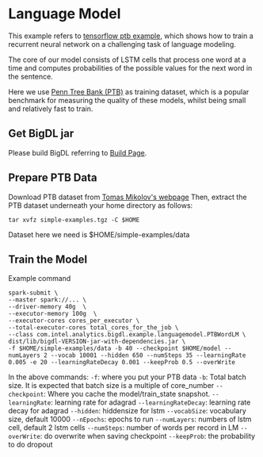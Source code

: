 # Language Model

This example refers to [tensorflow ptb example](https://www.tensorflow.org/tutorials/recurrent#language_modeling), which shows how to train a recurrent neural network on a challenging task of language modeling.

The core of our model consists of LSTM cells that process one word at a time and computes probabilities of the possible values for the next word in the sentence.

Here we use [Penn Tree Bank (PTB)](https://catalog.ldc.upenn.edu/ldc99t42) as training dataset, which is a popular benchmark for measuring the quality of these models, whilst being small and relatively fast to train.

## Get BigDL jar

Please build BigDL referring to [Build Page](https://bigdl-project.github.io/master/#ScalaUserGuide/install-build-src/).

## Prepare PTB Data
Download PTB dataset from [Tomas Mikolov's webpage](http://www.fit.vutbr.cz/~imikolov/rnnlm/simple-examples.tgz)
Then, extract the PTB dataset underneath your home directory as follows:

```tar xvfz simple-examples.tgz -C $HOME```

Dataset here we need is $HOME/simple-examples/data

## Train the Model
Example command
```
spark-submit \
--master spark://... \
--driver-memory 40g  \
--executor-memory 100g  \
--executor-cores cores_per_executor \
--total-executor-cores total_cores_for_the_job \
--class com.intel.analytics.bigdl.example.languagemodel.PTBWordLM \
dist/lib/bigdl-VERSION-jar-with-dependencies.jar \
-f $HOME/simple-examples/data -b 40 --checkpoint $HOME/model --numLayers 2 --vocab 10001 --hidden 650 --numSteps 35 --learningRate 0.005 -e 20 --learningRateDecay 0.001 --keepProb 0.5 --overWrite
```

In the above commands:
```-f```: where you put your PTB data
```-b```: Total batch size. It is expected that batch size is a multiple of core_number
```--checkpoint```: Where you cache the model/train_state snapshot.
```--learningRate```: learning rate for adagrad
```--learningRateDecay```: learning rate decay for adagrad
```--hidden```: hiddensize for lstm
```--vocabSize```: vocabulary size, default 10000
```--nEpochs```: epochs to run
```--numLayers```: numbers of lstm cell, default 2 lstm cells
```--numSteps```: number of words per record in LM
```--overWrite```: do overwrite when saving checkpoint
```--keepProb```: the probability to do dropout